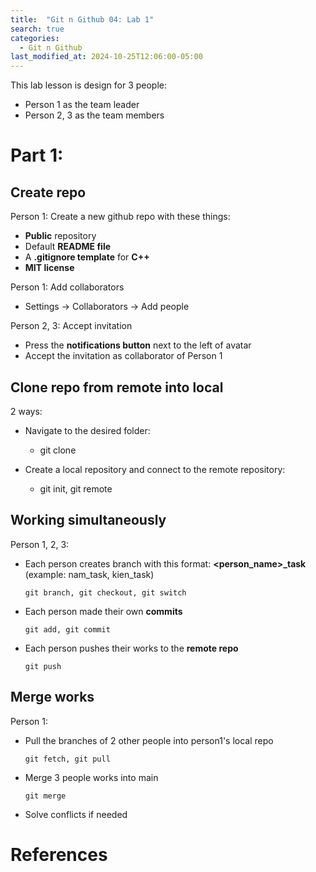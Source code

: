 ```yaml
---
title:  "Git n Github 04: Lab 1"
search: true
categories: 
  - Git n Github
last_modified_at: 2024-10-25T12:06:00-05:00
---
```


This lab lesson is design for 3 people:
- Person 1 as the team leader
- Person 2, 3 as the team members

# Part 1: 
## Create repo
Person 1: Create a new github repo with these things:
- **Public** repository
- Default **README file**
- A **.gitignore template** for **C++**
- **MIT license**

Person 1: Add collaborators
- Settings -> Collaborators -> Add people

Person 2, 3: Accept invitation
- Press the **notifications button** next to the left of avatar
- Accept the invitation as collaborator of Person 1

## Clone repo from remote into local
2 ways:
- Navigate to the desired folder: 
  - git clone
  
- Create a local repository and connect to the remote repository: 
  - git init, git remote

## Working simultaneously
Person 1, 2, 3: 
- Each person creates branch with this format: **<person_name>_task** (example: nam_task, kien_task)
  ```
  git branch, git checkout, git switch
  ```
- Each person made their own **commits**
  ```
  git add, git commit
  ```
- Each person pushes their works to the **remote repo**
  ```
  git push
  ```

## Merge works
Person 1: 
- Pull the branches of 2 other people into person1's local repo
  ```
  git fetch, git pull
  ```

- Merge 3 people works into main
  ```
  git merge
  ```

- Solve conflicts if needed


# References 

[//]: # (<a href = "https://www.geeksforgeeks.org/introduction-to-git-branch">Introduction to Git Branch)

[//]: # (</a>  - Geeksforgeeks  )

[//]: # (<a href = "https://stackoverflow.com/questions/57265785/whats-the-difference-between-git-switch-and-git-checkout-branch">What's the difference between 'git switch' and 'git checkout' <branch>?</a> - StackOverflow)